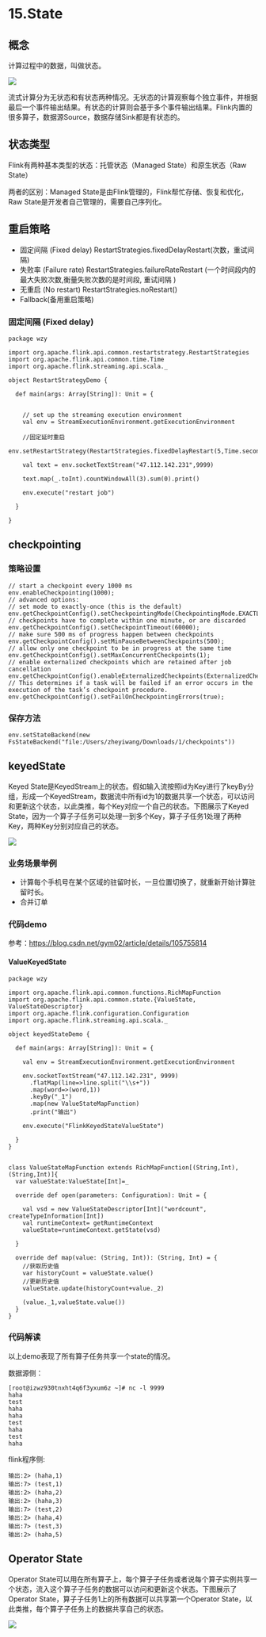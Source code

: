 # 15.State


## 概念

计算过程中的数据，叫做状态。

![](Images/38.png)

流式计算分为无状态和有状态两种情况。无状态的计算观察每个独立事件，并根据最后一个事件输出结果。有状态的计算则会基于多个事件输出结果。Flink内置的很多算子，数据源Source，数据存储Sink都是有状态的。


## 状态类型

Flink有两种基本类型的状态：托管状态（Managed State）和原生状态（Raw State）

两者的区别：Managed State是由Flink管理的，Flink帮忙存储、恢复和优化，Raw State是开发者自己管理的，需要自己序列化。


## 重启策略


* 固定间隔 (Fixed delay)     RestartStrategies.fixedDelayRestart(次数，重试间隔)
* 失败率 (Failure rate)    RestartStrategies.failureRateRestart (一个时间段内的最大失败次数,衡量失败次数的是时间段, 重试间隔 )
* 无重启 (No restart)  RestartStrategies.noRestart()
* Fallback(备用重启策略)

### 固定间隔 (Fixed delay)

	package wzy
	
	import org.apache.flink.api.common.restartstrategy.RestartStrategies
	import org.apache.flink.api.common.time.Time
	import org.apache.flink.streaming.api.scala._
	
	object RestartStrategyDemo {
	
	  def main(args: Array[String]): Unit = {
	
	
	    // set up the streaming execution environment
	    val env = StreamExecutionEnvironment.getExecutionEnvironment
	
	    //固定延时重启
	    env.setRestartStrategy(RestartStrategies.fixedDelayRestart(5,Time.seconds(3)))
	
	    val text = env.socketTextStream("47.112.142.231",9999)
	
	    text.map(_.toInt).countWindowAll(3).sum(0).print()
	
	    env.execute("restart job")
	
	  }
	
	}

## checkpointing

### 策略设置

	// start a checkpoint every 1000 ms
	env.enableCheckpointing(1000);
	// advanced options:
	// set mode to exactly-once (this is the default)
	env.getCheckpointConfig().setCheckpointingMode(CheckpointingMode.EXACTLY_ONCE);
	// checkpoints have to complete within one minute, or are discarded
	env.getCheckpointConfig().setCheckpointTimeout(60000);
	// make sure 500 ms of progress happen between checkpoints
	env.getCheckpointConfig().setMinPauseBetweenCheckpoints(500);
	// allow only one checkpoint to be in progress at the same time
	env.getCheckpointConfig().setMaxConcurrentCheckpoints(1);
	// enable externalized checkpoints which are retained after job cancellation
	env.getCheckpointConfig().enableExternalizedCheckpoints(ExternalizedCheckpointCleanup.RETAIN_ON_CANCELLATION);
	// This determines if a task will be failed if an error occurs in the execution of the task’s checkpoint procedure.
	env.getCheckpointConfig().setFailOnCheckpointingErrors(true);

### 保存方法

	env.setStateBackend(new FsStateBackend("file:/Users/zheyiwang/Downloads/1/checkpoints"))
	
	

## keyedState

Keyed State是KeyedStream上的状态。假如输入流按照id为Key进行了keyBy分组，形成一个KeyedStream，数据流中所有id为1的数据共享一个状态，可以访问和更新这个状态，以此类推，每个Key对应一个自己的状态。下图展示了Keyed State，因为一个算子子任务可以处理一到多个Key，算子子任务1处理了两种Key，两种Key分别对应自己的状态。

![](Images/39.png)

### 业务场景举例

* 计算每个手机号在某个区域的驻留时长，一旦位置切换了，就重新开始计算驻留时长。
* 合并订单

### 代码demo

参考：https://blog.csdn.net/gym02/article/details/105755814


#### ValueKeyedState

	package wzy
	
	import org.apache.flink.api.common.functions.RichMapFunction
	import org.apache.flink.api.common.state.{ValueState, ValueStateDescriptor}
	import org.apache.flink.configuration.Configuration
	import org.apache.flink.streaming.api.scala._
	
	object keyedStateDemo {
	
	  def main(args: Array[String]): Unit = {
	
	    val env = StreamExecutionEnvironment.getExecutionEnvironment
	
	    env.socketTextStream("47.112.142.231", 9999)
	      .flatMap(line=>line.split("\\s+"))
	      .map(word=>(word,1))
	      .keyBy("_1")
	      .map(new ValueStateMapFunction)
	      .print("输出")
	
	    env.execute("FlinkKeyedStateValueState")
	
	  }
	}
	
	
	class ValueStateMapFunction extends RichMapFunction[(String,Int),(String,Int)]{
	  var valueState:ValueState[Int]=_
	
	  override def open(parameters: Configuration): Unit = {
	
	    val vsd = new ValueStateDescriptor[Int]("wordcount", createTypeInformation[Int])
	    val runtimeContext= getRuntimeContext
	    valueState=runtimeContext.getState(vsd)
	
	  }
	
	  override def map(value: (String, Int)): (String, Int) = {
	    //获取历史值
	    var historyCount = valueState.value()
	    //更新历史值
	    valueState.update(historyCount+value._2)
	
	    (value._1,valueState.value())
	  }
	}

### 代码解读

以上demo表现了所有算子任务共享一个state的情况。

数据源侧：

	[root@izwz930tnxht4q6f3yxum6z ~]# nc -l 9999
	haha
	test
	haha
	haha
	test
	haha
	test
	haha

flink程序侧:

	输出:2> (haha,1)
	输出:7> (test,1)
	输出:2> (haha,2)
	输出:2> (haha,3)
	输出:7> (test,2)
	输出:2> (haha,4)
	输出:7> (test,3)
	输出:2> (haha,5)


## Operator State

Operator State可以用在所有算子上，每个算子子任务或者说每个算子实例共享一个状态，流入这个算子子任务的数据可以访问和更新这个状态。下图展示了Operator State，算子子任务1上的所有数据可以共享第一个Operator State，以此类推，每个算子子任务上的数据共享自己的状态。

![](Images/40.png)

